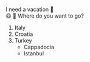 I need a vacation :palm_tree:  
:smile: :tada:
Where do you want to go?
1. Italy
2. Croatia
3. Turkey  
    * Cappadocia  
    * Istanbul
